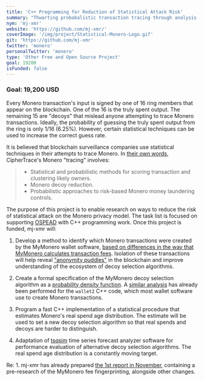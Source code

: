 ```yaml
---
title: 'C++ Programming for Reduction of Statistical Attack Risk'
summary: "Thwarting probabalistic transaction tracing through analysis of the statistical breadcrumbs of Monero's ring signatures and fee calculation procedures."
nym: 'mj-xmr'
website: 'https://github.com/mj-xmr/'
coverImage: '/img/project/Statistical-Monero-Logo.gif'
git: 'https://github.com/mj-xmr'
twitter: 'monero'
personalTwitter: 'monero'
type: 'Other Free and Open Source Project'
goal: 19200
isFunded: false
---
```

### Goal: 19,200 USD

Every Monero transaction's input is signed by one of 16 ring members that appear on the blockchain. One of the 16 is the truly spent output. The remaining 15 are "decoys" that mislead anyone attempting to trace Monero transactions. Ideally, the probability of guessing the truly spent output from the ring is only 1/16 (6.25%). However, certain statistical techniques can be used to increase the correct guess rate. 

It is believed that blockchain surveillance companies use statistical techniques in their attempts to trace Monero. In [their own words](https://ciphertrace.com/ciphertrace-files-two-monero-cryptocurrency-tracing-patents/), CipherTrace's Monero "tracing" involves:
 
> - Statistical and probabilistic methods for scoring transaction and clustering likely owners.
> - Monero decoy reduction.
> - Probabilistic approaches to risk-based Monero money laundering controls.

The purpose of this project is to enable research on ways to reduce the risk of statistical attack on the Monero privacy model. The task list is focused on supporting [OSPEAD](https://ccs.getmonero.org/proposals/Rucknium-OSPEAD-Fortifying-Monero-Against-Statistical-Attack.html) with C++ programming work. Once this project is funded, mj-xmr will:

1) Develop a method to identify which Monero transactions were created by the MyMonero wallet software, [based on differences in the way that MyMonero calculates transaction fees](https://github.com/mymonero/mymonero-core-cpp/pull/36). Isolation of these transactions will help reveal ["anonymity puddles"](https://www.youtube.com/watch?v=XIrqyxU3k5Q) in the blockchain and improve understanding of the ecosystem of decoy selection algorithms.

2) Create a formal specification of the MyMonero decoy selection algorithm as a [probability density function](https://en.wikipedia.org/wiki/Probability_density_function). A [similar analysis](https://github.com/mj-xmr/monero-mrl-mj/tree/decoy/decoy) has already been performed for the `wallet2` C++ code, which most wallet software use to create Monero transactions.

3) Program a fast C++ implementation of a statistical procedure that estimates Monero's real spend age distribution. The estimate will be used to set a new decoy selection algorithm so that real spends and decoys are harder to distinguish.

4) Adaptation of [tsqsim](https://github.com/mj-xmr/tsqsim) time series forecast analyzer software for performance evaluation of alternative decoy selection algorithms. The real spend age distribution is a constantly moving target.

Re: 1. mj-xmr has already prepared [the 1st report in November](https://github.com/MAGICGrants/Monero-Fund/issues/21#issuecomment-1315367147), containing a pre-research of the MyMonero fee fingerprinting, alongside other changes.
